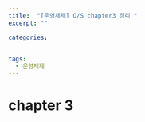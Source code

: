 ```yaml
---
title:  "[운영체제] O/S chapter3 정리 "
excerpt: ""

categories:


tags:
  - 운영체제
---
```


# chapter 3





